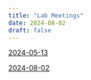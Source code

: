 ```yaml
---
title: "Lab Meetings"
date: 2024-08-02
draft: false
---
```


[2024-05-13](labmtg/2024-05-13.html)

[2024-08-02](labmtg/lab-mtg-2024-08-02.html)